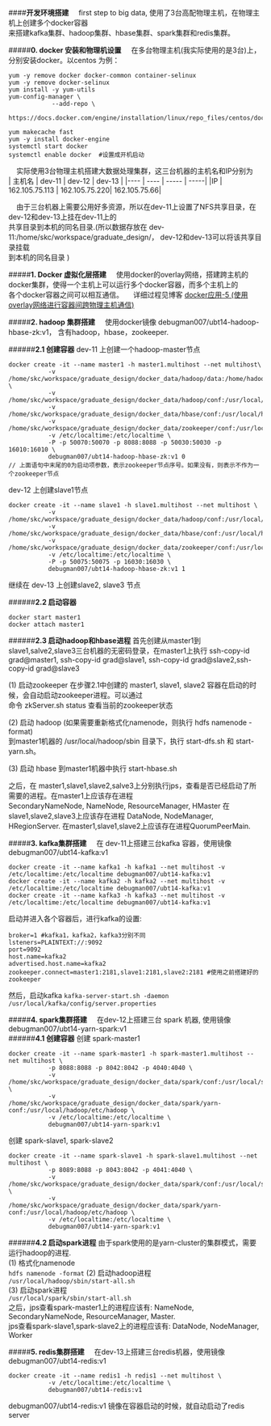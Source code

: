 ####**开发环境搭建**
&nbsp;&nbsp;&nbsp;&nbsp;first step to big data, 使用了3台高配物理主机，在物理主机上创建多个docker容器  
来搭建kafka集群、hadoop集群、hbase集群、spark集群和redis集群。  


#####**0. docker 安装和物理机设置**
&nbsp;&nbsp;&nbsp;&nbsp;在多台物理主机(我实际使用的是3台)上，分别安装docker。以centos 为例：
```
yum -y remove docker docker-common container-selinux
yum -y remove docker-selinux
yum install -y yum-utils
yum-config-manager \
            --add-repo \
                https://docs.docker.com/engine/installation/linux/repo_files/centos/docker.repo

yum makecache fast
yum -y install docker-engine
systemctl start docker  
systemctl enable docker  #设置成开机启动
```

&nbsp;&nbsp;&nbsp;&nbsp;实际使用3台物理主机搭建大数据处理集群，这三台机器的主机名和IP分别为  
| 主机名 | dev-11 | dev-12 | dev-13 |
|---- | ---- | ----- | -----|
|IP | 162.105.75.113 | 162.105.75.220| 162.105.75.66|  

&nbsp;&nbsp;&nbsp;&nbsp;由于三台机器上需要公用好多资源，所以在dev-11上设置了NFS共享目录，在dev-12和dev-13上挂在dev-11上的  
共享目录到本机的同名目录.(所以数据存放在 dev-11:/home/skc/workspace/graduate_design/， dev-12和dev-13可以将该共享目录挂载  
到本机的同名目录 )

#####**1. Docker 虚拟化层搭建**
&nbsp;&nbsp;&nbsp;&nbsp;使用docker的overlay网络，搭建跨主机的docker集群，使得一个主机上可以运行多个docker容器，而多个主机上的  
各个docker容器之间可以相互通信。
&nbsp;&nbsp;&nbsp;&nbsp;详细过程见博客 [docker应用-5 (使用overlay网络进行容器间跨物理主机通信)][1]

#####**2. hadoop 集群搭建**
&nbsp;&nbsp;&nbsp;&nbsp;使用docker镜像 debugman007/ubt14-hadoop-hbase-zk:v1， 含有hadoop，hbase，zookeeper.

######**2.1 创建容器**
dev-11 上创建一个hadoop-master节点
```
docker create -it --name master1 -h master1.multihost --net multihost\
           -v /home/skc/workspace/graduate_design/docker_data/hadoop/data:/home/hadoop/data \
           -v /home/skc/workspace/graduate_design/docker_data/hadoop/conf:/usr/local/hadoop/etc/hadoop\
           -v /home/skc/workspace/graduate_design/docker_data/hbase/conf:/usr/local/hbase/conf\
           -v /home/skc/workspace/graduate_design/docker_data/zookeeper/conf:/usr/local/zookeeper/conf\
           -v /etc/localtime:/etc/localtime \
           -P -p 50070:50070 -p 8088:8088 -p 50030:50030 -p 16010:16010 \
           debugman007/ubt14-hadoop-hbase-zk:v1 0
// 上面语句中末尾的0为启动项参数，表示zookeeper节点序号。如果没有，则表示不作为一个zookeeper节点
```

dev-12 上创建slave1节点
```
docker create -it --name slave1 -h slave1.multihost --net multihost \
           -v /home/skc/workspace/graduate_design/docker_data/hadoop/conf:/usr/local/hadoop/etc/hadoop\
           -v /home/skc/workspace/graduate_design/docker_data/hbase/conf:/usr/local/hbase/conf\
           -v /home/skc/workspace/graduate_design/docker_data/zookeeper/conf:/usr/local/zookeeper/conf\
           -v /etc/localtime:/etc/localtime \
           -P -p 50075:50075 -p 16030:16030 \
           debugman007/ubt14-hadoop-hbase-zk:v1 1
```

继续在 dev-13 上创建slave2, slave3 节点

######**2.2 启动容器**
```
docker start master1
docker attach master1
```

######**2.3 启动hadoop和hbase进程**
首先创建从master1到slave1,salve2,slave3三台机器的无密码登录，在master1上执行 ssh-copy-id grad@master1, 
    ssh-copy-id grad@slave1, ssh-copy-id grad@slave2,ssh-copy-id grad@slave3

(1) 启动zookeeper
在步骤2.1中创建的 master1, slave1, slave2 容器在启动的时候，会自动启动zookeeper进程。可以通过  
命令 zkServer.sh status 查看当前的zookeeper状态

(2) 启动 hadoop
(如果需要重新格式化namenode，则执行 hdfs namenode -format)  
到master1机器的 /usr/local/hadoop/sbin 目录下，执行 start-dfs.sh 和 start-yarn.sh。

(3) 启动 hbase
到master1机器中执行 start-hbase.sh

之后，在 master1,slave1,slave2,salve3上分别执行jps，查看是否已经启动了所需要的进程。在master1上应该存在进程  
SecondaryNameNode, NameNode, ResourceManager, HMaster
在slave1,slave2,slave3上应该存在进程 DataNode, NodeManager, HRegionServer. 在master1,slave1,slave2上应该存在进程QuorumPeerMain.  

#####**3. kafka集群搭建**
&nbsp;&nbsp;&nbsp;&nbsp;在 dev-11上搭建三台kafka 容器，使用镜像 debugman007/ubt14-kafka:v1  
```
docker create -it --name kafka1 -h kafka1 --net multihost -v /etc/localtime:/etc/localtime debugman007/ubt14-kafka:v1
docker create -it --name kafka2 -h kafka2 --net multihost -v /etc/localtime:/etc/localtime debugman007/ubt14-kafka:v1
docker create -it --name kafka3 -h kafka3 --net multihost -v /etc/localtime:/etc/localtime debugman007/ubt14-kafka:v1
```

启动并进入各个容器后，进行kafka的设置:  
```
broker=1 #kafka1，kafka2，kafka3分别不同
lsteners=PLAINTEXT://:9092
port=9092
host.name=kafka2
advertised.host.name=kafka2
zookeeper.connect=master1:2181,slave1:2181,slave2:2181 #使用之前搭建好的zookeeper
```
然后，启动kafka `kafka-server-start.sh -daemon /usr/local/kafka/config/server.properties`  

#####**4. spark集群搭建**
&nbsp;&nbsp;&nbsp;&nbsp;在dev-12上搭建三台 spark 机器, 使用镜像 debugman007/ubt14-yarn-spark:v1  
######**4.1 创建容器**
创建 spark-master1  
```
docker create -it --name spark-master1 -h spark-master1.multihost --net multihost \
           -p 8088:8088 -p 8042:8042 -p 4040:4040 \
           -v /home/skc/workspace/graduate_design/docker_data/spark/conf:/usr/local/spark/conf \
           -v /home/skc/workspace/graduate_design/docker_data/spark/yarn-conf:/usr/local/hadoop/etc/hadoop \
           -v /etc/localtime:/etc/localtime \
           debugman007/ubt14-yarn-spark:v1
```

创建 spark-slave1, spark-slave2  
```
docker create -it --name spark-slave1 -h spark-slave1.multihost --net multihost \
           -p 8089:8088 -p 8043:8042 -p 4041:4040 \
           -v /home/skc/workspace/graduate_design/docker_data/spark/conf:/usr/local/spark/conf \
           -v /home/skc/workspace/graduate_design/docker_data/spark/yarn-conf:/usr/local/hadoop/etc/hadoop \
           -v /etc/localtime:/etc/localtime \
           debugman007/ubt14-yarn-spark:v1
```

######**4.2 启动spark进程**
由于spark使用的是yarn-cluster的集群模式，需要运行hadoop的进程.   
(1) 格式化namenode  
`hdfs namenode -format`
(2) 启动hadoop进程  
`/usr/local/hadoop/sbin/start-all.sh`  
(3) 启动spark进程  
`/usr/local/spark/sbin/start-all.sh`  
之后，jps查看spark-master1上的进程应该有: NameNode, SecondaryNameNode, ResourceManager, Master.  
jps查看spark-slave1,spark-slave2上的进程应该有: DataNode, NodeManager, Worker  


#####**5. redis集群搭建**
&nbsp;&nbsp;&nbsp;&nbsp;在dev-13上搭建三台redis机器，使用镜像 debugman007/ubt14-redis:v1  
```
docker create -it --name redis1 -h redis1 --net multihost \
           -v /etc/localtime:/etc/localtime \
           debugman007/ubt14-redis:v1
```
debugman007/ubt14-redis:v1 镜像在容器启动的时候，就自动启动了redis server


[1]: http://www.cnblogs.com/gtarcoder/p/6425669.html 
